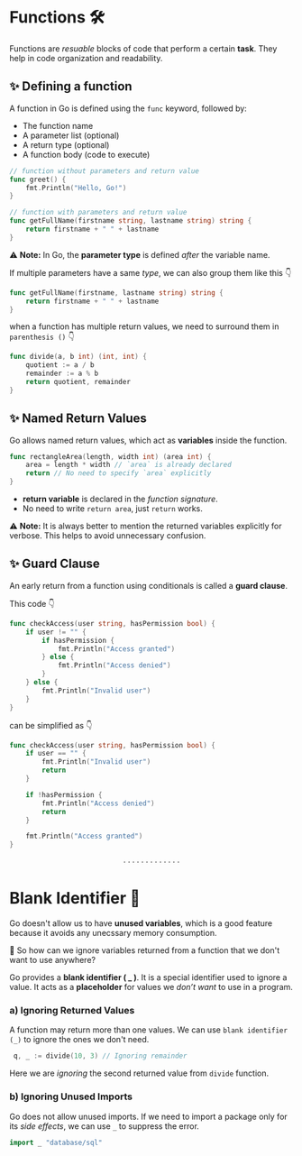# Functions 🛠️
Functions are _resuable_ blocks of code that perform a certain **task**. They help in code organization and readability.

## :sparkles: Defining a function
A function in Go is defined using the `func` keyword, followed by:

- The function name
- A parameter list (optional)
- A return type (optional)
- A function body (code to execute)


```go
// function without parameters and return value
func greet() {
    fmt.Println("Hello, Go!")
}

// function with parameters and return value
func getFullName(firstname string, lastname string) string {
    return firstname + " " + lastname
}
```

:warning: **Note:** In Go, the **parameter type** is defined _after_ the variable name.

If multiple parameters have a same _type_, we can also group them like this :point_down:

```go
func getFullName(firstname, lastname string) string {
    return firstname + " " + lastname
}
```

when a function has multiple return values, we need to surround them in `parenthesis ()` :point_down:

```go
func divide(a, b int) (int, int) {
    quotient := a / b
    remainder := a % b
    return quotient, remainder
}
```

## :sparkles: Named Return Values
Go allows named return values, which act as **variables** inside the function.

```go
func rectangleArea(length, width int) (area int) {
    area = length * width // `area` is already declared
    return // No need to specify `area` explicitly
}
```

- **return variable** is declared in the _function signature_.
- No need to write `return area`, just `return` works.

:warning: **Note:** It is always better to mention the returned variables explicitly for verbose. This helps to avoid unnecessary confusion.

## :sparkles: Guard Clause
An early return from a function using conditionals is called a **guard clause**.

This code :point_down:

```go
func checkAccess(user string, hasPermission bool) {
    if user != "" {
        if hasPermission {
            fmt.Println("Access granted")
        } else {
            fmt.Println("Access denied")
        }
    } else {
        fmt.Println("Invalid user")
    }
}
```

can be simplified as :point_down:

```go
func checkAccess(user string, hasPermission bool) {
    if user == "" {
        fmt.Println("Invalid user")
        return
    }

    if !hasPermission {
        fmt.Println("Access denied")
        return
    }

    fmt.Println("Access granted")
}
```

<p align="center">· · · · · · · · · · · · ·</p>

# Blank Identifier 🚫
Go doesn't allow us to have **unused variables**, which is a good feature because it avoids any unecssary memory consumption. 

:thought_balloon: So how can we ignore variables returned from a function that we don't want to use anywhere?

Go provides a **blank identifier ( _ )**. It is a special identifier used to ignore a value.  It acts as a **placeholder** for values we _don’t want_ to use in a program.

### a) Ignoring Returned Values

A function may return more than one values. We can use `blank identifier (_)` to ignore the ones we don't need.

```go
 q, _ := divide(10, 3) // Ignoring remainder
```
Here we are _ignoring_ the second returned value from `divide` function.

### b) Ignoring Unused Imports

Go does not allow unused imports. If we need to import a package only for its _side effects_, we can use `_` to suppress the error.

```go
import _ "database/sql"
```


